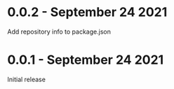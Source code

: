 # 0.0.2 - September 24 2021
Add repository info to package.json
# 0.0.1 - September 24 2021
Initial release